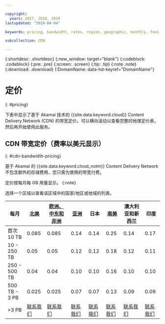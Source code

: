 ```yaml
---

copyright:
  years: 2017, 2018, 2019
lastupdated: "2019-04-04"

keywords: pricing, bandwidth, rates, region, geographic, monthly, fees

subcollection: CDN

---
```


{:shortdesc: .shortdesc}
{:new_window: target="blank"}
{:codeblock: .codeblock}
{:pre: .pre}
{:screen: .screen}
{:tip: .tip}
{:note .note}
{:download: .download}
{:DomainName: data-hd-keyref="DomainName"}

# 定价
{: #pricing}

下表中显示了基于 Akamai 技术的 {{site.data.keyword.cloud}} Content Delivery Network (CDN) 的带宽定价。可以横向滚动以查看完整的地理定价表，然后再开始使用此服务。

## CDN 带宽定价（费率以美元显示）
{: #cdn-bandwidth-pricing}

基于 Akamai 的 {{site.data.keyword.cloud_notm}} Content Delivery Network 不包含额外的存储费用，您只需为使用的带宽付费。

定价按每月每 GB 用量显示。
{:note}

选择一个区域以查看该区域中的国家/地区或地域的列表。


|每月 |[北美](/docs/infrastructure/CDN?topic=CDN-north-american-region)|[欧洲、中东和非洲](/docs/infrastructure/CDN?topic=CDN-emea-region)|[亚洲](/docs/infrastructure/CDN?topic=CDN-asia-region)|日本|[南美](/docs/infrastructure/CDN?topic=CDN-south-american-region)|澳大利亚和新西兰|印度 |
|-------|-----|-----|-----|-----|-----|----|-----|
|首次 10 TB |0.085 |0.085 |0.14  |0.14  |0.25  |0.14  |0.17 |
|10 - 250 TB |0.05  |0.05  |0.12  |0.12  |0.18  |0.12  |0.11 |
|250 - 500 TB|0.04  |0.04  |0.10 |0.10 |0.16  |0.10 |0.10 |
|500 TB - 3 PB|0.025 |0.025 |0.07  |0.07  |0.13  |0.09 |0.09 |
|\>3 PB| [联系我们](https://www.ibm.com/account/reg/us-en/signup?formid=MAIL-wcp) | [联系我们](https://www.ibm.com/account/reg/us-en/signup?formid=MAIL-wcp) | [联系我们](https://www.ibm.com/account/reg/us-en/signup?formid=MAIL-wcp) | [联系我们](https://www.ibm.com/account/reg/us-en/signup?formid=MAIL-wcp) | [联系我们](https://www.ibm.com/account/reg/us-en/signup?formid=MAIL-wcp) | [联系我们](https://www.ibm.com/account/reg/us-en/signup?formid=MAIL-wcp) | [联系我们](https://www.ibm.com/account/reg/us-en/signup?formid=MAIL-wcp) |
